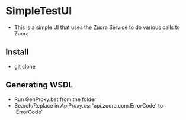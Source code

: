 # SimpleTestUI
* This is a simple UI that uses the Zuora Service to do various calls to Zuora

## Install
* git clone

## Generating WSDL
* Run GenProxy.bat from the folder
* Search/Replace in ApiProxy.cs: 'api.zuora.com.ErrorCode' to 'ErrorCode'
